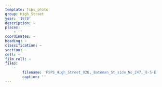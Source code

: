 ```yaml
---
template: fsps_photo
group: High_Street
year: '1978'
description: ~
places:
    - ''
coordinates: ~
heading: ~
classification: ~
section: ~
cell: ~
film_roll: ~
files:
    -
        filename: 'FSPS_High_Street_026,_Bateman_St_side_No_247,_8-5-E,_1978.png'
        caption: ''
---
```

